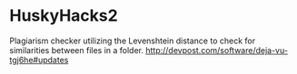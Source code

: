 # HuskyHacks2

Plagiarism checker utilizing the Levenshtein distance to check for similarities between files in a folder.
http://devpost.com/software/deja-vu-tgj6he#updates
